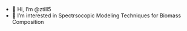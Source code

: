 - 👋 Hi, I’m @ztill5
- 👀 I’m interested in  Spectrsocopic Modeling Techniques for Biomass Composition


